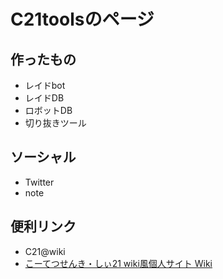 # C21toolsのページ
## 作ったもの
- レイドbot
- レイドDB
- ロボットDB
- 切り抜きツール

## ソーシャル
- Twitter
- note

## 便利リンク
- C21@wiki
- [こーてつせんき・しぃ21 wiki風個人サイト Wiki](https://wikiwiki.jp/dora_c21/)
